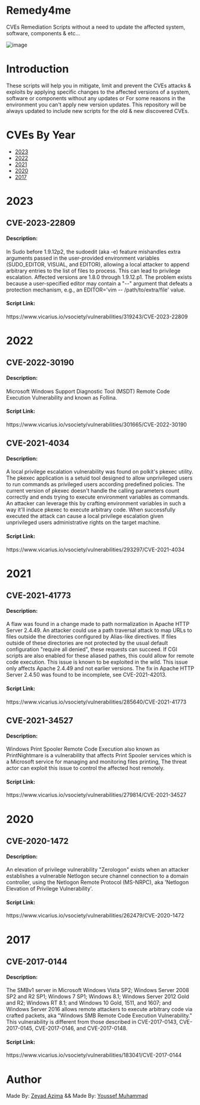 # Remedy4me
CVEs Remediation Scripts without a need to update the affected system, software, components & etc...

![image](https://user-images.githubusercontent.com/62406753/218900452-fa29b867-c034-4b6f-905c-63d1b9d42715.png)


# Introduction
These scripts will help you in mitigate, limit and prevent the CVEs attacks & exploits by applying specific changes to the affected versions of a system, software or components without any updates or For some reasons in the environment you can't apply new version updates. This repository will be always updated to include new scripts for the old & new discovered CVEs. 

# CVEs By Year

- <a href="#2023">2023</a>
- <a href="#2022">2022</a>
- <a href="#2021">2021</a>
- <a href="#2020">2020</a>
- <a href="#2017">2017</a>

# 2023

## CVE-2023-22809
<h4> Description: </h4> In Sudo before 1.9.12p2, the sudoedit (aka -e) feature mishandles extra arguments passed in the user-provided environment variables (SUDO_EDITOR, VISUAL, and EDITOR), allowing a local attacker to append arbitrary entries to the list of files to process. This can lead to privilege escalation. Affected versions are 1.8.0 through 1.9.12.p1. The problem exists because a user-specified editor may contain a "--" argument that defeats a protection mechanism, e.g., an EDITOR='vim -- /path/to/extra/file' value.
<h4>Script Link:</h4> https://www.vicarius.io/vsociety/vulnerabilities/319243/CVE-2023-22809

# 2022

## CVE-2022-30190
<h4> Description: </h4>Microsoft Windows Support Diagnostic Tool (MSDT) Remote Code Execution Vulnerability and known as Follina.
<h4>Script Link:</h4> https://www.vicarius.io/vsociety/vulnerabilities/301665/CVE-2022-30190

## CVE-2021-4034
<h4> Description: </h4> A local privilege escalation vulnerability was found on polkit's pkexec utility. The pkexec application is a setuid tool designed to allow unprivileged users to run commands as privileged users according predefined policies. The current version of pkexec doesn't handle the calling parameters count correctly and ends trying to execute environment variables as commands. An attacker can leverage this by crafting environment variables in such a way it'll induce pkexec to execute arbitrary code. When successfully executed the attack can cause a local privilege escalation given unprivileged users administrative rights on the target machine.
<h4>Script Link:</h4>https://www.vicarius.io/vsociety/vulnerabilities/293297/CVE-2021-4034

# 2021

## CVE-2021-41773
<h4> Description: </h4> A flaw was found in a change made to path normalization in Apache HTTP Server 2.4.49. An attacker could use a path traversal attack to map URLs to files outside the directories configured by Alias-like directives. If files outside of these directories are not protected by the usual default configuration "require all denied", these requests can succeed. If CGI scripts are also enabled for these aliased pathes, this could allow for remote code execution. This issue is known to be exploited in the wild. This issue only affects Apache 2.4.49 and not earlier versions. The fix in Apache HTTP Server 2.4.50 was found to be incomplete, see CVE-2021-42013.
<h4>Script Link:</h4> https://www.vicarius.io/vsociety/vulnerabilities/285640/CVE-2021-41773

## CVE-2021-34527
<h4> Description: </h4> Windows Print Spooler Remote Code Execution also known as PrintNightmare is a vulnerability that affects Print Spooler services which is a Microsoft service for managing and monitoring files printing, The threat actor can exploit this issue to control the affected host remotely.
<h4>Script Link:</h4> https://www.vicarius.io/vsociety/vulnerabilities/279814/CVE-2021-34527

# 2020

## CVE-2020-1472
<h4> Description: </h4> An elevation of privilege vulnerability "Zerologon" exists when an attacker establishes a vulnerable Netlogon secure channel connection to a domain controller, using the Netlogon Remote Protocol (MS-NRPC), aka 'Netlogon Elevation of Privilege Vulnerability'.
<h4>Script Link:</h4> https://www.vicarius.io/vsociety/vulnerabilities/262479/CVE-2020-1472

# 2017

## CVE-2017-0144
<h4> Description: </h4> The SMBv1 server in Microsoft Windows Vista SP2; Windows Server 2008 SP2 and R2 SP1; Windows 7 SP1; Windows 8.1; Windows Server 2012 Gold and R2; Windows RT 8.1; and Windows 10 Gold, 1511, and 1607; and Windows Server 2016 allows remote attackers to execute arbitrary code via crafted packets, aka "Windows SMB Remote Code Execution Vulnerability." This vulnerability is different from those described in CVE-2017-0143, CVE-2017-0145, CVE-2017-0146, and CVE-2017-0148.
<h4>Script Link:</h4> https://www.vicarius.io/vsociety/vulnerabilities/183041/CVE-2017-0144

# Author
Made By: <a href="https://zeyadazima.com/">Zeyad Azima</a> && Made By: <a href="https://www.linkedin.com/in/yosef0x1/">Youssef Muhammad</a>
